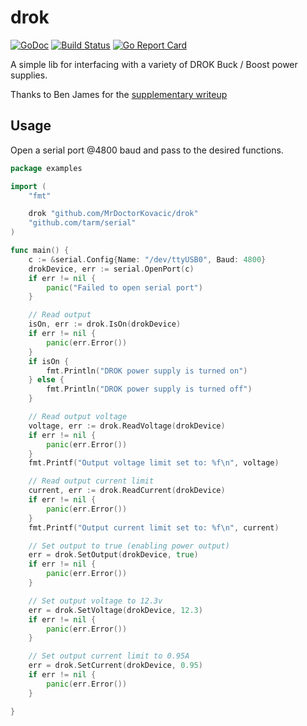# drok

[![GoDoc](https://godoc.org/github.com/MrDoctorKovacic/drok?status.svg)](http://godoc.org/github.com/MrDoctorKovacic/drok)
[![Build Status](https://travis-ci.org/MrDoctorKovacic/drok.svg?branch=master)](https://travis-ci.org/MrDoctorKovacic/drok) [![Go Report Card](https://goreportcard.com/badge/github.com/MrDoctorKovacic/drok)](https://goreportcard.com/report/github.com/MrDoctorKovacic/drok)

A simple lib for interfacing with a variety of DROK Buck / Boost
power supplies.

Thanks to Ben James for the [supplementary writeup](https://benjames.io/2018/06/29/secret-uart-on-chinese-dcdc-converters/)

## Usage

Open a serial port @4800 baud and pass to the desired functions.

~~~~go
package examples

import (
    "fmt"

    drok "github.com/MrDoctorKovacic/drok"
    "github.com/tarm/serial"
)

func main() {
    c := &serial.Config{Name: "/dev/ttyUSB0", Baud: 4800}
    drokDevice, err := serial.OpenPort(c)
    if err != nil {
        panic("Failed to open serial port")
    }

    // Read output
    isOn, err := drok.IsOn(drokDevice)
    if err != nil {
        panic(err.Error())
    }
    if isOn {
        fmt.Println("DROK power supply is turned on")
    } else {
        fmt.Println("DROK power supply is turned off")
    }

    // Read output voltage
    voltage, err := drok.ReadVoltage(drokDevice)
    if err != nil {
        panic(err.Error())
    }
    fmt.Printf("Output voltage limit set to: %f\n", voltage)

    // Read output current limit
    current, err := drok.ReadCurrent(drokDevice)
    if err != nil {
        panic(err.Error())
    }
    fmt.Printf("Output current limit set to: %f\n", current)

    // Set output to true (enabling power output)
    err = drok.SetOutput(drokDevice, true)
    if err != nil {
        panic(err.Error())
    }

    // Set output voltage to 12.3v
    err = drok.SetVoltage(drokDevice, 12.3)
    if err != nil {
        panic(err.Error())
    }

    // Set output current limit to 0.95A
    err = drok.SetCurrent(drokDevice, 0.95)
    if err != nil {
        panic(err.Error())
    }

}
~~~~
